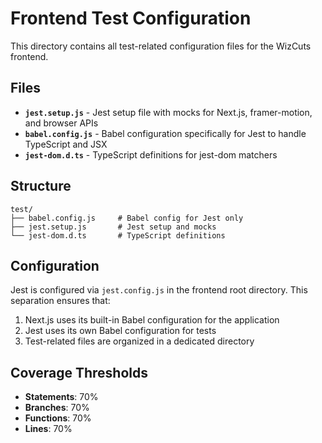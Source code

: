 # Frontend Test Configuration

This directory contains all test-related configuration files for the WizCuts frontend.

## Files

- **`jest.setup.js`** - Jest setup file with mocks for Next.js, framer-motion, and browser APIs
- **`babel.config.js`** - Babel configuration specifically for Jest to handle TypeScript and JSX
- **`jest-dom.d.ts`** - TypeScript definitions for jest-dom matchers

## Structure

```text
test/
├── babel.config.js     # Babel config for Jest only
├── jest.setup.js       # Jest setup and mocks
└── jest-dom.d.ts       # TypeScript definitions
```

## Configuration

Jest is configured via `jest.config.js` in the frontend root directory. This separation ensures
that:

1. Next.js uses its built-in Babel configuration for the application
2. Jest uses its own Babel configuration for tests
3. Test-related files are organized in a dedicated directory

## Coverage Thresholds

- **Statements**: 70%
- **Branches**: 70%
- **Functions**: 70%
- **Lines**: 70%
